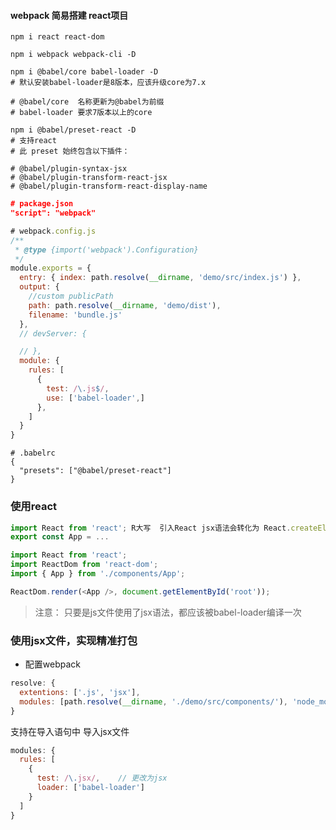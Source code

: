 #### webpack 简易搭建 react项目

```shell
npm i react react-dom
```
```shell
npm i webpack webpack-cli -D
```
```shell
npm i @babel/core babel-loader -D
# 默认安装babel-loader是8版本，应该升级core为7.x

# @babel/core  名称更新为@babel为前缀
# babel-loader 要求7版本以上的core
```
```shell
npm i @babel/preset-react -D 
# 支持react 
# 此 preset 始终包含以下插件：

# @babel/plugin-syntax-jsx
# @babel/plugin-transform-react-jsx
# @babel/plugin-transform-react-display-name
```

```json
# package.json
"script": "webpack"
```
```js
# webpack.config.js
/**
 * @type {import('webpack').Configuration}
 */
module.exports = {
  entry: { index: path.resolve(__dirname, 'demo/src/index.js') },
  output: {
    //custom publicPath
    path: path.resolve(__dirname, 'demo/dist'),
    filename: 'bundle.js'
  },
  // devServer: {

  // },
  module: {
    rules: [
      {
        test: /\.js$/,
        use: ['babel-loader',]
      },
    ]
  }
}
```
```
# .babelrc
{
  "presets": ["@babel/preset-react"]
}
```

### 使用react
```js
import React from 'react'; R大写  引入React jsx语法会转化为 React.createElement
export const App = ...
```

```js
import React from 'react';
import ReactDom from 'react-dom';
import { App } from './components/App';

ReactDom.render(<App />, document.getElementById('root'));
```

> 注意： 只要是js文件使用了jsx语法，都应该被babel-loader编译一次


### 使用jsx文件，实现精准打包
- 配置webpack
```js
resolve: {
  extentions: ['.js', 'jsx'],
  modules: [path.resolve(__dirname, './demo/src/components/'), 'node_modules'] // 引入的模块都在这里
}
```

支持在导入语句中 导入jsx文件

```js
modules: {
  rules: [
    {
      test: /\.jsx/,    // 更改为jsx
      loader: ['babel-loader']
    }
  ]
}
```
